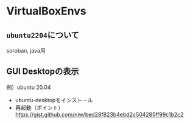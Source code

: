 # VirtualBoxEnvs
## `ubuntu2204`について
soroban, java用

## GUI Desktopの表示
例）ubuntu 20.04
- ubuntu-desktopをインストール
- 再起動（ポイント）
https://gist.github.com/niw/bed28f823b4ebd2c504285ff99c1b2c2